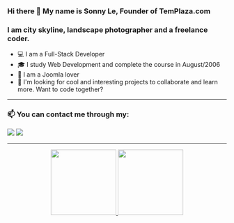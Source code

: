 ### Hi there 👋 My name is Sonny Le, Founder of TemPlaza.com

### I am city skyline, landscape photographer and a freelance coder.

- 💻 I am a Full-Stack Developer
- 🎓 I study Web Development and complete the course in August/2006
- 🌱 I am a Joomla lover
- 👯 I'm looking for cool and interesting projects to collaborate and learn more. Want to code together?
--- 

### 📫 You can contact me through my:
 
 <a href = "mailto:sonlv@templaza.com"><img src="https://img.shields.io/badge/Gmail-D14836?style=for-the-badge&logo=gmail&logoColor=white" target="_blank"></a>
 <a href="https://www.linkedin.com/in/sonny-le-21971917/"><img src="https://img.shields.io/badge/-LinkedIn-%230077B5?style=for-the-badge&logo=linkedin&logoColor=white" target="_blank"></a> 

---

<div align="center">
  <a href="https://github.com/sonvnn">
  <img height="150em" src="https://github-readme-stats.vercel.app/api?username=sonvnn&show_icons=true&theme=dracula&include_all_commits=true&count_private=true"/>
  <img height="150em" src="https://github-readme-stats.vercel.app/api/top-langs/?username=sonvnn&layout=compact&langs_count=7&theme=dracula"/>
</div>
